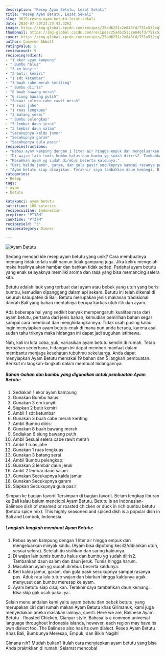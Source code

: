 ```yaml
---
description: "Resep Ayam Betutu, Lezat Sekali"
title: "Resep Ayam Betutu, Lezat Sekali"
slug: 3619-resep-ayam-betutu-lezat-sekali
date: 2020-07-20T23:29:43.326Z
image: https://img-global.cpcdn.com/recipes/25ad6251c2e846fd/751x532cq70/ayam-betutu-foto-resep-utama.jpg
thumbnail: https://img-global.cpcdn.com/recipes/25ad6251c2e846fd/751x532cq70/ayam-betutu-foto-resep-utama.jpg
cover: https://img-global.cpcdn.com/recipes/25ad6251c2e846fd/751x532cq70/ayam-betutu-foto-resep-utama.jpg
author: Cameron Abbott
ratingvalue: 5
reviewcount: 9
recipeingredient:
- "1 ekor ayam kampung"
- " Bumbu halus"
- "3 cm kunyit"
- "2 butir kemiri"
- "1 sdt ketumbar"
- "3 buah cabe merah keriting"
- " Bumbu diiris"
- "8 buah bawang merah"
- "6 siung bawang putih"
- "Sesuai selera cabe rawit merah"
- "1 ruas jahe"
- "1 ruas lengkuas"
- "3 batang serai"
- " Bumbu pelengkap"
- "3 lembar daun jeruk"
- "2 lembar daun salam"
- "Secukupnya kaldu jamur"
- "Secukupnya garam"
- "Secukupnya gula pasir"
recipeinstructions:
- "Rebus ayam kampung dengan 1 liter air hingga empuk dan mengeluarkan minyak kaldu. (Ayam bisa dipotong kecil2/dibiarkan utuh, sesuai selera). Setelah itu sisihkan dan saring kaldunya."
- "Di wajan lain tumis bumbu halus dan bumbu yg sudah diiris2. Tambahkan daun salam dan daun jeruk. Tumis hingga harum."
- "Masukkan ayam yg sudah direbus beserta kaldunya."
- "Beri kaldu jamur, garam, dan gula pasir secukupnya sampai rasanya pas. Aduk rata lalu tutup wajan dan biarkan hingga kaldunya agak menyusut dan bumbu meresap ke ayam."
- "Ayam betutu siap disajikan. Terakhir saya tambahkan daun kemangi. Bisa skip gak usah pakai ya.."
categories:
- Resep
tags:
- ayam
- betutu

katakunci: ayam betutu 
nutrition: 105 calories
recipecuisine: Indonesian
preptime: "PT18M"
cooktime: "PT37M"
recipeyield: "3"
recipecategory: Dinner

---
```



![Ayam Betutu](https://img-global.cpcdn.com/recipes/25ad6251c2e846fd/751x532cq70/ayam-betutu-foto-resep-utama.jpg)

Sedang mencari ide resep ayam betutu yang unik? Cara membuatnya memang tidak terlalu sulit namun tidak gampang juga. Jika keliru mengolah maka hasilnya akan hambar dan bahkan tidak sedap. Padahal ayam betutu yang enak selayaknya memiliki aroma dan rasa yang bisa memancing selera kita.

Betutu adalah lauk yang terbuat dari ayam atau bebek yang utuh yang berisi bumbu, kemudian dipanggang dalam api sekam. Betutu ini telah dikenal di seluruh kabupaten di Bali. Betutu merupakan jenis makanan tradisional daerah Bali yang bahan mentahnya berupa karkas utuh itik dan ayam.

Ada beberapa hal yang sedikit banyak mempengaruhi kualitas rasa dari ayam betutu, pertama dari jenis bahan, kemudian pemilihan bahan segar sampai cara membuat dan menghidangkannya. Tidak usah pusing kalau ingin menyiapkan ayam betutu enak di mana pun anda berada, karena asal sudah tahu triknya maka hidangan ini dapat jadi suguhan istimewa.


Nah, kali ini kita coba, yuk, variasikan ayam betutu sendiri di rumah. Tetap berbahan sederhana, hidangan ini dapat memberi manfaat dalam membantu menjaga kesehatan tubuhmu sekeluarga. Anda dapat menyiapkan Ayam Betutu memakai 19 bahan dan 5 langkah pembuatan. Berikut ini langkah-langkah dalam membuat hidangannya.

<!--inarticleads1-->

##### Bahan-bahan dan bumbu yang digunakan untuk pembuatan Ayam Betutu:

1. Sediakan 1 ekor ayam kampung
1. Gunakan  Bumbu halus:
1. Gunakan 3 cm kunyit
1. Siapkan 2 butir kemiri
1. Ambil 1 sdt ketumbar
1. Gunakan 3 buah cabe merah keriting
1. Ambil  Bumbu diiris:
1. Gunakan 8 buah bawang merah
1. Sediakan 6 siung bawang putih
1. Ambil Sesuai selera cabe rawit merah
1. Ambil 1 ruas jahe
1. Gunakan 1 ruas lengkuas
1. Gunakan 3 batang serai
1. Ambil  Bumbu pelengkap:
1. Gunakan 3 lembar daun jeruk
1. Ambil 2 lembar daun salam
1. Gunakan Secukupnya kaldu jamur
1. Gunakan Secukupnya garam
1. Siapkan Secukupnya gula pasir


Simpan ke bagian favorit Tersimpan di bagian favorit. Belum lengkap liburan ke Bali kalau belum mencicipi Ayam Betutu. Betutu is an Indonesian-Balinese dish of steamed or roasted chicken or duck in rich bumbu betutu (betutu spice mix). This highly seasoned and spiced dish is a popular dish in Bali and Lombok, Indonesia. 

<!--inarticleads2-->

##### Langkah-langkah membuat Ayam Betutu:

1. Rebus ayam kampung dengan 1 liter air hingga empuk dan mengeluarkan minyak kaldu. (Ayam bisa dipotong kecil2/dibiarkan utuh, sesuai selera). Setelah itu sisihkan dan saring kaldunya.
1. Di wajan lain tumis bumbu halus dan bumbu yg sudah diiris2. Tambahkan daun salam dan daun jeruk. Tumis hingga harum.
1. Masukkan ayam yg sudah direbus beserta kaldunya.
1. Beri kaldu jamur, garam, dan gula pasir secukupnya sampai rasanya pas. Aduk rata lalu tutup wajan dan biarkan hingga kaldunya agak menyusut dan bumbu meresap ke ayam.
1. Ayam betutu siap disajikan. Terakhir saya tambahkan daun kemangi. Bisa skip gak usah pakai ya..


Selain menu andalan kami yaitu ayam betutu dan bebek betutu, yang merupakan ciri dari rumah makan Ayam Betutu khas Gilimanuk, kami juga menyediakan aneka masakan lainnya, sperti. Here we are, Balinese Ayam Betutu - Roasted Chicken, Gianyar style. Bahasa is a common universal language throughout Indonesia islands, however, each region may have its own dialect too. The Balinese also has its own dialect. Resep Ayam Betutu Khas Bali, Bumbunya Meresap, Empuk, dan Bikin Nagih! 

Gimana nih? Mudah bukan? Itulah cara menyiapkan ayam betutu yang bisa Anda praktikkan di rumah. Selamat mencoba!
